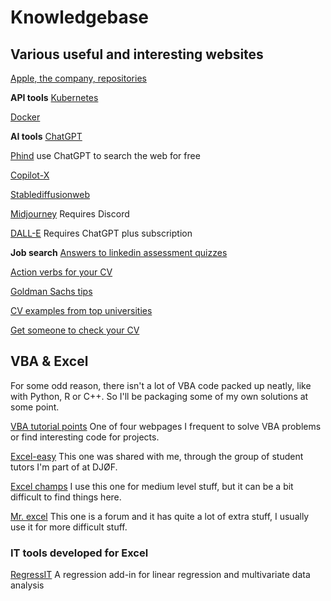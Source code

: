 # Knowledgebase


## Various useful and interesting websites
[Apple, the company, repositories](https://github.com/apple)

**API tools**
[Kubernetes](https://kind.sigs.k8s.io/)

[Docker](https://docs.docker.com/desktop/install/windows-install/)

**AI tools**
[ChatGPT](https://chat.openai.com/)

[Phind](https://www.phind.com/search?home=true) use ChatGPT to search the web for free

[Copilot-X](https://github.com/features/copilot)

[Stablediffusionweb](https://stablediffusionweb.com/)

[Midjourney](https://www.midjourney.com/home) Requires Discord

[DALL-E](https://openai.com/dall-e-3) Requires ChatGPT plus subscription


**Job search**
[Answers to linkedin assessment quizzes](https://ebazhanov.github.io/linkedin-skill-assessments-quizzes/)

[Action verbs for your CV](https://9gag.com/gag/a9151zj)

[Goldman Sachs tips](https://www.goldmansachs.com/careers/blog/posts/resume-tips-from-goldman-sachs.html)

[CV examples from top universities](https://graduateships.com/4-cv-templates-used-by-harvard-stanford-mckinsey-goldman-sachs/)

[Get someone to check your CV](https://www.topresume.com/)



## VBA & Excel
For some odd reason, there isn't a lot of VBA code packed up neatly, like with Python, R or C++. So I'll be packaging some of my own solutions at some point.

[VBA tutorial points](https://www.tutorialspoint.com/vba/index.htm) One of four webpages I frequent to solve VBA problems or find interesting code for projects.

[Excel-easy](https://www.excel-easy.com/vba.html) This one was shared with me, through the group of student tutors I'm part of at DJØF.

[Excel champs](https://excelchamps.com/vba/) I use this one for medium level stuff, but it can be a bit difficult to find things here.

[Mr. excel](https://www.mrexcel.com/board/) This one is a forum and it has quite a lot of extra stuff, I usually use it for more difficult stuff.

### IT tools developed for Excel
[RegressIT](https://regressit.com/index.html)  A regression add-in for linear regression and multivariate data analysis
